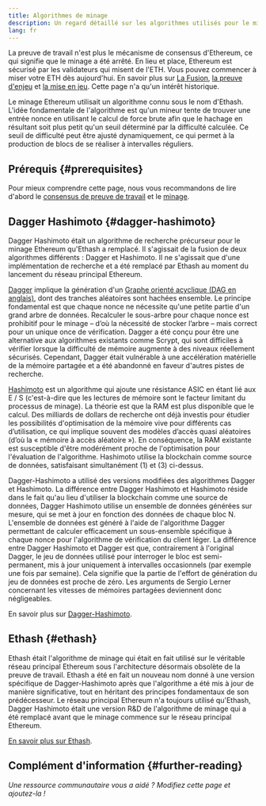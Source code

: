 ```yaml
---
title: Algorithmes de minage
description: Un regard détaillé sur les algorithmes utilisés pour le minage Ethereum.
lang: fr
---
```


<InfoBanner emoji=":wave:">
La preuve de travail n'est plus le mécanisme de consensus d'Ethereum, ce qui signifie que le minage a été arrêté. En lieu et place, Ethereum est sécurisé par les validateurs qui misent de l'ETH. Vous pouvez commencer à miser votre ETH dès aujourd'hui. En savoir plus sur <a href='/roadmap/merge/'>La Fusion</a>, <a href='/developers/docs/consensus-mechanisms/pos/'>la preuve d'enjeu</a> et <a href='/staking/'>la mise en jeu</a>. Cette page n'a qu'un intérêt historique.
</InfoBanner>

Le minage Ethereum utilisait un algorithme connu sous le nom d'Ethash. L'idée fondamentale de l'algorithme est qu'un mineur tente de trouver une entrée nonce en utilisant le calcul de force brute afin que le hachage en résultant soit plus petit qu'un seuil déterminé par la difficulté calculée. Ce seuil de difficulté peut être ajusté dynamiquement, ce qui permet à la production de blocs de se réaliser à intervalles réguliers.

## Prérequis {#prerequisites}

Pour mieux comprendre cette page, nous vous recommandons de lire d'abord le [consensus de preuve de travail](/developers/docs/consensus-mechanisms/pow) et le [minage](/developers/docs/consensus-mechanisms/pow/mining).

## Dagger Hashimoto {#dagger-hashimoto}

Dagger Hashimoto était un algorithme de recherche précurseur pour le minage Ethereum qu'Ethash a remplacé. Il s'agissait de la fusion de deux algorithmes différents : Dagger et Hashimoto. Il ne s'agissait que d'une implémentation de recherche et a été remplacé par Ethash au moment du lancement du réseau principal Ethereum.

[Dagger](http://www.hashcash.org/papers/dagger.html) implique la génération d'un [Graphe orienté acyclique (DAG en anglais)](https://en.wikipedia.org/wiki/Directed_acyclic_graph), dont des tranches aléatoires sont hachées ensemble. Le principe fondamental est que chaque nonce ne nécessite qu'une petite partie d'un grand arbre de données. Recalculer le sous-arbre pour chaque nonce est prohibitif pour le minage – d’où la nécessité de stocker l’arbre – mais correct pour un unique once de vérification. Dagger a été conçu pour être une alternative aux algorithmes existants comme Scrypt, qui sont difficiles à vérifier lorsque la difficulté de mémoire augmente à des niveaux réellement sécurisés. Cependant, Dagger était vulnérable à une accélération matérielle de la mémoire partagée et a été abandonné en faveur d'autres pistes de recherche.

[Hashimoto](http://diyhpl.us/%7Ebryan/papers2/bitcoin/meh/hashimoto.pdf) est un algorithme qui ajoute une résistance ASIC en étant lié aux E / S (c'est-à-dire que les lectures de mémoire sont le facteur limitant du processus de minage). La théorie est que la RAM est plus disponible que le calcul. Des milliards de dollars de recherche ont déjà investis pour étudier les possibilités d'optimisation de la mémoire vive pour différents cas d’utilisation, ce qui implique souvent des modèles d’accès quasi aléatoires (d’où la « mémoire à accès aléatoire »). En conséquence, la RAM existante est susceptible d'être modérément proche de l'optimisation pour l'évaluation de l'algorithme. Hashimoto utilise la blockchain comme source de données, satisfaisant simultanément (1) et (3) ci-dessus.

Dagger-Hashimoto a utilisé des versions modifiées des algorithmes Dagger et Hashimoto. La différence entre Dagger Hashimoto et Hashimoto réside dans le fait qu'au lieu d'utiliser la blockchain comme une source de données, Dagger Hashimoto utilise un ensemble de données générées sur mesure, qui se met à jour en fonction des données de chaque bloc N. L'ensemble de données est généré à l'aide de l'algorithme Dagger permettant de calculer efficacement un sous-ensemble spécifique à chaque nonce pour l'algorithme de vérification du client léger. La différence entre Dagger Hashimoto et Dagger est que, contrairement à l'original Dagger, le jeu de données utilisé pour interroger le bloc est semi-permanent, mis à jour uniquement à intervalles occasionnels (par exemple une fois par semaine). Cela signifie que la partie de l'effort de génération du jeu de données est proche de zéro. Les arguments de Sergio Lerner concernant les vitesses de mémoires partagées deviennent donc négligeables.

En savoir plus sur [Dagger-Hashimoto](/developers/docs/consensus-mechanisms/pow/mining/mining-algorithms/dagger-hashimoto).

## Ethash {#ethash}

Ethash était l'algorithme de minage qui était en fait utilisé sur le véritable réseau principal Ethereum sous l'architecture désormais obsolète de la preuve de travail. Ethash a été en fait un nouveau nom donné à une version spécifique de Dagger-Hashimoto après que l'algorithme a été mis à jour de manière significative, tout en héritant des principes fondamentaux de son prédécesseur. Le réseau principal Ethereum n'a toujours utilisé qu'Ethash, Dagger Hashimoto était une version R&D de l'algorithme de minage qui a été remplacé avant que le minage commence sur le réseau principal Ethereum.

[En savoir plus sur Ethash](/developers/docs/consensus-mechanisms/pow/mining/mining-algorithms/ethash).

## Complément d'information {#further-reading}

_Une ressource communautaire vous a aidé ? Modifiez cette page et ajoutez-la !_
